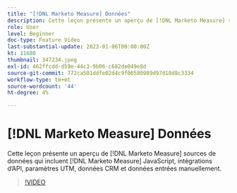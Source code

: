 ```yaml
---
title: "[!DNL Marketo Measure] Données"
description: Cette leçon présente un aperçu de [!DNL Marketo Measure] sources de données qui incluent [!DNL Marketo Measure] JavaScript, intégrations d’API, paramètres UTM, données CRM et données entrées manuellement.
role: User
level: Beginner
doc-type: Feature Video
last-substantial-update: 2023-01-06T00:00:00Z
kt: 11680
thumbnail: 347234.jpeg
exl-id: 462ffcdd-d59e-44c3-9b06-c682de049e8d
source-git-commit: 772ca501ddfe02d4c9f06580989d97d10d8c3334
workflow-type: tm+mt
source-wordcount: '44'
ht-degree: 4%

---
```


# [!DNL Marketo Measure] Données

Cette leçon présente un aperçu de [!DNL Marketo Measure] sources de données qui incluent [!DNL Marketo Measure] JavaScript, intégrations d’API, paramètres UTM, données CRM et données entrées manuellement.

>[!VIDEO](https://video.tv.adobe.com/v/347234/?quality=12&learn=on)
